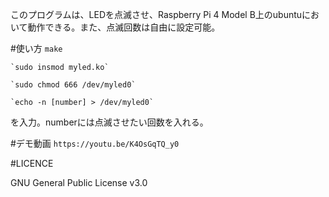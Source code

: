 このプログラムは、LEDを点滅させ、Raspberry Pi 4 Model B上のubuntuにおいて動作できる。また、点滅回数は自由に設定可能。

#使い方
	`make`

	`sudo insmod myled.ko`

	`sudo chmod 666 /dev/myled0`

	`echo -n [number] > /dev/myled0`

を入力。numberには点滅させたい回数を入れる。

#デモ動画
`https://youtu.be/K4OsGqTQ_y0`

#LICENCE

GNU General Public License v3.0
